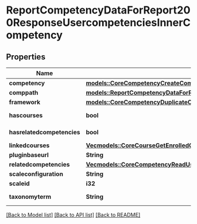 # ReportCompetencyDataForReport200ResponseUsercompetenciesInnerCompetency

## Properties

Name | Type | Description | Notes
------------ | ------------- | ------------- | -------------
**competency** | [**models::CoreCompetencyCreateCompetency200Response**](core_competency_create_competency_200_response.md) |  | 
**comppath** | [**models::ReportCompetencyDataForReport200ResponseUsercompetenciesInnerCompetencyComppath**](report_competency_data_for_report_200_response_usercompetencies_inner_competency_comppath.md) |  | 
**framework** | [**models::CoreCompetencyDuplicateCompetencyFramework200Response**](core_competency_duplicate_competency_framework_200_response.md) |  | 
**hascourses** | **bool** | hascourses | [default to null]
**hasrelatedcompetencies** | **bool** | hasrelatedcompetencies | [default to null]
**linkedcourses** | [**Vec<models::CoreCourseGetEnrolledCoursesByTimelineClassification200ResponseCoursesInner>**](core_course_get_enrolled_courses_by_timeline_classification_200_response_courses_inner.md) |  | 
**pluginbaseurl** | **String** | pluginbaseurl | 
**relatedcompetencies** | [**Vec<models::CoreCompetencyReadUserEvidence200ResponseCompetenciesInner>**](core_competency_read_user_evidence_200_response_competencies_inner.md) |  | 
**scaleconfiguration** | **String** | scaleconfiguration | 
**scaleid** | **i32** | scaleid | 
**taxonomyterm** | **String** | taxonomyterm | [default to null]

[[Back to Model list]](../README.md#documentation-for-models) [[Back to API list]](../README.md#documentation-for-api-endpoints) [[Back to README]](../README.md)


